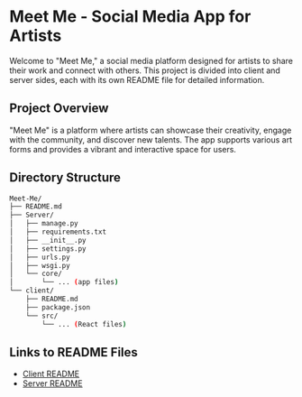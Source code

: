 # Meet Me - Social Media App for Artists

Welcome to "Meet Me," a social media platform designed for artists to share their work and connect with others. This project is divided into client and server sides, each with its own README file for detailed information.

## Project Overview

"Meet Me" is a platform where artists can showcase their creativity, engage with the community, and discover new talents. The app supports various art forms and provides a vibrant and interactive space for users.

## Directory Structure

```bash
Meet-Me/
├── README.md
├── Server/
│   ├── manage.py
│   ├── requirements.txt
│   ├── __init__.py
│   ├── settings.py
│   ├── urls.py
│   ├── wsgi.py
│   └── core/
│       └── ... (app files)
└── client/
    ├── README.md
    ├── package.json
    └── src/
        └── ... (React files)
```

## Links to README Files

- [Client README](github.com/birukabza13/Meet-Me/tree/main/client/README.md)
- [Server README](github.com/birukabza13/Meet-Me/tree/main/Server/README.md)